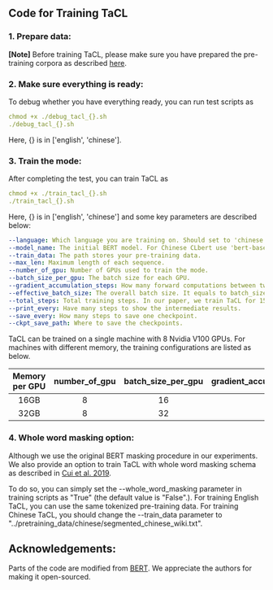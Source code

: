 ## Code for Training TaCL

### 1. Prepare data:
**[Note]** Before training TaCL, please make sure you have prepared the pre-training corpora as described [here](https://github.com/yxuansu/TaCL/tree/main/pretraining_data).

### 2. Make sure everything is ready:
To debug whether you have everything ready, you can run test scripts as

```yaml
chmod +x ./debug_tacl_{}.sh
./debug_tacl_{}.sh
```
Here, {} is in ['english', 'chinese'].

### 3. Train the mode:
After completing the test, you can train TaCL as 
```yaml
chmod +x ./train_tacl_{}.sh
./train_tacl_{}.sh
```
Here, {} is in ['english', 'chinese'] and some key parameters are described below:

```yaml
--language: Which language you are training on. Should set to 'chinese' or 'english'
--model_name: The initial BERT model. For Chinese CLbert use 'bert-base-chinese', and for English TaCL use 'bert-base-uncased'.
--train_data: The path stores your pre-training data.
--max_len: Maximum length of each sequence.
--number_of_gpu: Number of GPUs used to train the mode.
--batch_size_per_gpu: The batch size for each GPU.
--gradient_accumulation_steps: How many forward computations between two gradient updates.
--effective_batch_size: The overall batch size. It equals to batch_size_per_gpu x gradient_accumulation_steps x number_of_gpu.
--total_steps: Total training steps. In our paper, we train TaCL for 150k steps.
--print_every: Have many steps to show the intermediate results.
--save_every: How many steps to save one checkpoint.
--ckpt_save_path: Where to save the checkpoints.
```

TaCL can be trained on a single machine with 8 Nvidia V100 GPUs. For machines with different memory, the training configurations are listed as below.

|Memory per GPU|number_of_gpu|batch_size_per_gpu|gradient_accumulation_steps|effective_batch_size|
|:-------------:|:-------------:|:-------------:|:-------------:|:-------------:|
|16GB|8|16|2|256|
|32GB|8|32|1|256|

### 4. Whole word masking option:
Although we use the original BERT masking procedure in our experiments. We also provide an option to train TaCL with whole word masking schema as described in [Cui et al. 2019](https://arxiv.org/abs/1906.08101). 

To do so, you can simply set the --whole_word_masking parameter in training scripts as "True" (the default value is "False".). For training English TaCL, you can use the same tokenized pre-training data. For training Chinese TaCL, you should change the --train_data parameter to "../pretraining_data/chinese/segmented_chinese_wiki.txt".


## Acknowledgements:
Parts of the code are modified from [BERT](https://github.com/jcyk/BERT). We appreciate the authors for making it open-sourced.


